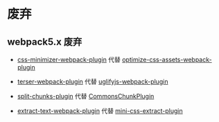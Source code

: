 # 废弃

## webpack5.x 废弃

-   [css-minimizer-webpack-plugin](https://github.com/webpack-contrib/css-minimizer-webpack-plugin) 代替
    [optimize-css-assets-webpack-plugin](https://github.com/NMFR/optimize-css-assets-webpack-plugin)

-   [terser-webpack-plugin](https://github.com/webpack-contrib/terser-webpack-plugin) 代替 [uglifyjs-webpack-plugin](https://github.com/webpack-contrib/uglifyjs-webpack-plugin)

-   [split-chunks-plugin](https://github.com/webpack/webpack.js.org/blob/master/src/content/plugins/split-chunks-plugin.md) 代替 [CommonsChunkPlugin](https://github.com/webpack/webpack.js.org/blob/master/src/content/plugins/commons-chunk-plugin.md)

-   [extract-text-webpack-plugin](https://github.com/webpack-contrib/extract-text-webpack-plugin) 代替 [mini-css-extract-plugin](https://github.com/webpack-contrib/mini-css-extract-plugin)
